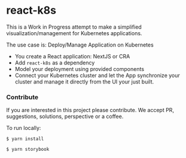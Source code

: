 # react-k8s

This is a Work in Progress attempt to make a 
simplified visualization/management for Kubernetes
applications. 

The use case is: Deploy/Manage Application on 
Kubernetes   

- You create a React application: NextJS or CRA
- Add `react-k8s` as a dependency
- Model your deployment using provided components
- Connect your Kubernetes cluster and let the App
synchronize your cluster and manage it directly from
the UI your just built.

### Contribute

If you are interested in this project please contribute. 
We accept PR, suggestions, solutions, perspective or a coffee.

To run locally:

```
$ yarn install

$ yarn storybook
``` 
